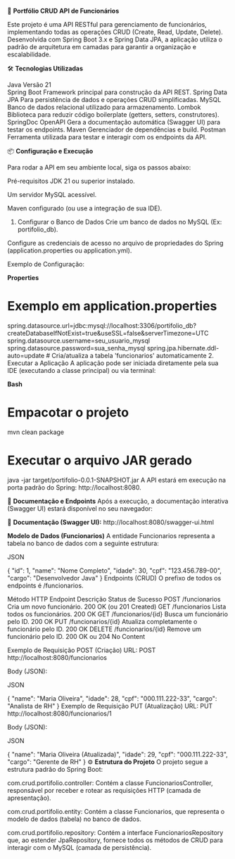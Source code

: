 🚀 **Portfólio CRUD API de Funcionários**

Este projeto é uma API RESTful para gerenciamento de funcionários, implementando todas as operações CRUD (Create, Read, Update, Delete). Desenvolvida com Spring Boot 3.x e Spring Data JPA, a aplicação utiliza o padrão de arquitetura em camadas para garantir a organização e escalabilidade.

🛠️ **Tecnologias Utilizadas**

Java	Versão 21 <br>
Spring Boot	Framework principal para construção da API REST.
Spring Data JPA	Para persistência de dados e operações CRUD simplificadas.
MySQL	Banco de dados relacional utilizado para armazenamento.
Lombok	Biblioteca para reduzir código boilerplate (getters, setters, construtores).
SpringDoc OpenAPI	Gera a documentação automática (Swagger UI) para testar os endpoints.
Maven	Gerenciador de dependências e build.
Postman	Ferramenta utilizada para testar e interagir com os endpoints da API.



📦 **Configuração e Execução**

Para rodar a API em seu ambiente local, siga os passos abaixo:

Pré-requisitos
JDK 21 ou superior instalado.

Um servidor MySQL acessível.

Maven configurado (ou use a integração de sua IDE).

1. Configurar o Banco de Dados
Crie um banco de dados no MySQL (Ex: portifolio_db).

Configure as credenciais de acesso no arquivo de propriedades do Spring (application.properties ou application.yml).

Exemplo de Configuração:

**Properties**

# Exemplo em application.properties
spring.datasource.url=jdbc:mysql://localhost:3306/portifolio_db?createDatabaseIfNotExist=true&useSSL=false&serverTimezone=UTC
spring.datasource.username=seu_usuario_mysql
spring.datasource.password=sua_senha_mysql
spring.jpa.hibernate.ddl-auto=update # Cria/atualiza a tabela 'funcionarios' automaticamente
2. Executar a Aplicação
A aplicação pode ser iniciada diretamente pela sua IDE (executando a classe principal) ou via terminal:

**Bash**

# Empacotar o projeto
mvn clean package

# Executar o arquivo JAR gerado
java -jar target/portifolio-0.0.1-SNAPSHOT.jar
A API estará em execução na porta padrão do Spring: http://localhost:8080.

🧭 **Documentação e Endpoints**
Após a execução, a documentação interativa (Swagger UI) estará disponível no seu navegador:

🔗 **Documentação (Swagger UI):** http://localhost:8080/swagger-ui.html

**Modelo de Dados (Funcionarios)**
A entidade Funcionarios representa a tabela no banco de dados com a seguinte estrutura:

JSON

{
  "id": 1,
  "name": "Nome Completo",
  "idade": 30,
  "cpf": "123.456.789-00",
  "cargo": "Desenvolvedor Java"
}
Endpoints (CRUD)
O prefixo de todos os endpoints é /funcionarios.

Método HTTP	Endpoint	Descrição	Status de Sucesso
POST	/funcionarios	Cria um novo funcionário.	200 OK (ou 201 Created)
GET	/funcionarios	Lista todos os funcionários.	200 OK
GET	/funcionarios/{id}	Busca um funcionário pelo ID.	200 OK
PUT	/funcionarios/{id}	Atualiza completamente o funcionário pelo ID.	200 OK
DELETE	/funcionarios/{id}	Remove um funcionário pelo ID.	200 OK ou 204 No Content


Exemplo de Requisição POST (Criação)
URL: POST http://localhost:8080/funcionarios

Body (JSON):

JSON

{
  "name": "Maria Oliveira",
  "idade": 28,
  "cpf": "000.111.222-33",
  "cargo": "Analista de RH"
}
Exemplo de Requisição PUT (Atualização)
URL: PUT http://localhost:8080/funcionarios/1

Body (JSON):

JSON

{
  "name": "Maria Oliveira (Atualizada)",
  "idade": 29,
  "cpf": "000.111.222-33",
  "cargo": "Gerente de RH"
}
⚙️ **Estrutura do Projeto**
O projeto segue a estrutura padrão do Spring Boot:

com.crud.portifolio.controller: Contém a classe FuncionariosController, responsável por receber e rotear as requisições HTTP (camada de apresentação).

com.crud.portifolio.entity: Contém a classe Funcionarios, que representa o modelo de dados (tabela) no banco de dados.

com.crud.portifolio.repository: Contém a interface FuncionariosRepository que, ao estender JpaRepository, fornece todos os métodos de CRUD para interagir com o MySQL (camada de persistência).
